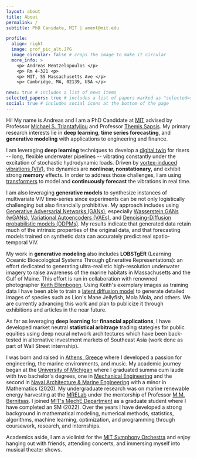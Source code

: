 ```yaml
---
layout: about
title: About
permalink: /
subtitle: PhD Canidate, MIT | ament@mit.edu

profile:
  align: right
  image: prof_pic_alt.JPG
  image_circular: false # crops the image to make it circular
  more_info: >
    <p> Andreas Mentzelopoulos </p>
    <p> Rm 4-321 <p>
    <p> MIT, 55 Massachusetts Ave </p>
    <p> Cambridge, MA, 02139, USA </p>

news: true # includes a list of news items
selected_papers: true # includes a list of papers marked as "selected={true}"
social: true # includes social icons at the bottom of the page
---
```


Hi! My name is Andreas and I am a PhD Candidate at [MIT](https://web.mit.edu/) advised by Professor [Michael S. Triantafyllou](https://meche.mit.edu/people/faculty/MISTETRI@MIT.EDU) and Professor [Themis Sapsis](https://sandlab.mit.edu/?page_id=6).  My primary research interests lie in **deep learning**, **time series forecasting**, and **generative modeling** with applications to engineering and finance.

I am leveraging **deep learning** techniques to develop a [digital twin](https://onepetro.org/OTCONF/proceedings-abstract/24OTC/4-24OTC/545009) for risers -- long, flexible underwater pipelines -- vibrating constantly under the excitation of stochastic hydrodynamic loads. Driven by [vortex-induced vibrations (VIV)](https://en.wikipedia.org/wiki/Vortex-induced_vibration), the dynamics are **nonlinear, nonstationary,** and exhibit strong **memory** effects. In order to address those challenges, I am using [transformers](https://arxiv.org/abs/1706.03762) to model and **continuously forecast** the vibrations in real time.

I am also leveraging **generative models** to synthesize instances of multivariate VIV time-series since experiments can be not only logistically challenging but also financially prohibitive. My approach includes using [Generative Adversarial Networks (GANs)](https://en.wikipedia.org/wiki/Generative_adversarial_network), especially [Wasserstein GANs (wGANs)](https://arxiv.org/abs/1701.07875), [Variational Autoencoders (VAEs)](https://arxiv.org/abs/1312.6114), and [Denoising-Diffusion probabilistic models (DDPMs)](https://arxiv.org/abs/2006.11239). My results indicate that generated data retain much of the intrinsic properties of the original data, and that forecasting models trained on synthetic data can accurately predict real spatio-temporal VIV.

My work in **generative modeling** also includes **LOBSTgER** (Learning Oceanic Bioecological Systems Through gEnerative Representations): an effort dedicated to generating ultra-realistic high-resolution underwater imagery to raise awareness of the marine habitats in Massachusetts and the Gulf of Maine. This effort is run in collaboration with renowned photographer [Keith Ellenbogen](https://www.keithellenbogen.com/). Using Keith's exemplary images as training data I have been able to train a [latent diffusion model](https://arxiv.org/abs/2112.10752) to generate detailed images of species such as Lion's Mane Jellyfish, Mola Mola, and others. We are currently advancing this work and plan to publicize it through exhibitions and articles in the near future.

As far as leveraging **deep learning** for **financial applications**, I have developed market neutral **statistical arbitrage** trading stategies for public equities using deep neural network architectures which have been back-tested in alternative investment markets of Southeast Asia (work done as part of Wall Street internship).


I was born and raised in [Athens, Greece](https://en.wikipedia.org/wiki/Athens) where I developed a passion for engineering, the marine environments, and music. My academic journey began at the [University of Michigan](https://umich.edu/) where I graduated summa cum laude with two bachelor's degrees, one in [Mechanical Engineering](https://me.engin.umich.edu/) and the second in [Naval Architecture & Marine Engineering](https://name.engin.umich.edu/) with a minor in Mathematics (2020). My undergraduate research was on marine renewable energy harvesting at the [MRELab](https://websites.umich.edu/~mrel/) under the mentorship of Professor [M.M. Bernitsas](https://name.engin.umich.edu/people/bernitsas-michael/). I joined [MIT's MechE Department](https://meche.mit.edu/) as a graduate student where I have completed an SM (2022). Over the years I have developed a strong background in mathematical modeling, numerical methods, statistics, algorithms, machine learning, optimization, and programming through coursework, research, and internships.

Academics aside, I am a violinist for the [MIT Symphony Orchestra](https://mta.mit.edu/music/performance/mit-symphony-orchestra) and enjoy hanging out with friends, attending concerts, and immersing myself into musical theater shows.


<!--
Write your biography here. Tell the world about yourself. Link to your favorite [subreddit](http://reddit.com). You can put a picture in, too. The code is already in, just name your picture `prof_pic.jpg` and put it in the `img/` folder.

Put your address / P.O. box / other info right below your picture. You can also disable any of these elements by editing `profile` property of the YAML header of your `_pages/about.md`. Edit `_bibliography/papers.bib` and Jekyll will render your [publications page](/al-folio/publications/) automatically.

Link to your social media connections, too. This theme is set up to use [Font Awesome icons](https://fontawesome.com/) and [Academicons](https://jpswalsh.github.io/academicons/), like the ones below. Add your Facebook, Twitter, LinkedIn, Google Scholar, or just disable all of them.
-->
